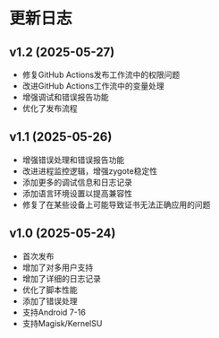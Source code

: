 # 更新日志

## v1.2 (2025-05-27)
- 修复GitHub Actions发布工作流中的权限问题
- 改进GitHub Actions工作流中的变量处理
- 增强调试和错误报告功能
- 优化了发布流程

## v1.1 (2025-05-26)
- 增强错误处理和错误报告功能
- 改进进程监控逻辑，增强zygote稳定性
- 添加更多的调试信息和日志记录
- 添加语言环境设置以提高兼容性
- 修复了在某些设备上可能导致证书无法正确应用的问题

## v1.0 (2025-05-24)
- 首次发布
- 增加了对多用户支持
- 增加了详细的日志记录
- 优化了脚本性能
- 添加了错误处理
- 支持Android 7-16
- 支持Magisk/KernelSU

